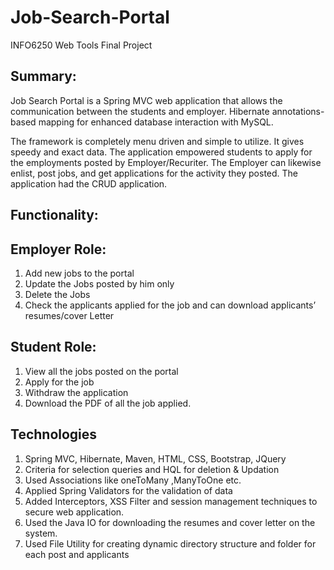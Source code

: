 # Job-Search-Portal
INFO6250 Web Tools Final Project

## Summary:
<p> Job Search Portal is a Spring MVC web application that allows the communication between the students and employer. Hibernate annotations-based mapping for enhanced database interaction with MySQL.</p>

<p>The framework is completely menu driven and simple to utilize. It gives speedy and exact data. The application empowered students to apply for the employments posted by Employer/Recuriter. The Employer can likewise enlist, post jobs, and get applications for the activity they posted. The application had the CRUD application.</p>

## Functionality:

## Employer Role:
1.	Add new jobs to the portal
2.	Update the Jobs posted by him only
3.	Delete the Jobs
4.	Check the applicants applied for the job and can download applicants’ resumes/cover Letter


## Student Role:
1.	View all the jobs posted on the portal
2.	Apply for the job 
3.	Withdraw the application
4.	Download the PDF of all the job applied.

## Technologies
1.	Spring MVC, Hibernate, Maven, HTML, CSS, Bootstrap, JQuery
2.	Criteria for selection queries and HQL for deletion & Updation
3.	Used Associations like oneToMany ,ManyToOne etc.
4.	Applied Spring Validators for the validation of data
5.	Added Interceptors, XSS Filter and session management techniques to secure web application.
6.	Used the Java IO for downloading the resumes and cover letter on the system. 
7.	Used File Utility for creating dynamic directory structure and folder for each post and applicants


